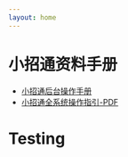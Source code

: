 ```yaml
---
layout: home
---
```

# 小招通资料手册

- [小招通后台操作手册](zxt_operation_manual.md)
- [小招通全系统操作指引-PDF](/assets/xzt_guidelines_v1.1.pdf)

# Testing

